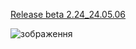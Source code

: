 
 [Release beta 2.24_24.05.06](https://github.com/myp1blka/NESTer2/releases/tag/NESTer2.24_24.05.06_beta)


![зображення](https://github.com/myp1blka/NESTer2/assets/48731980/35ed809d-3537-4e4e-ab69-408032a7e8eb)
